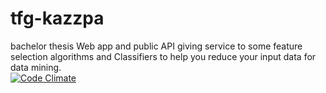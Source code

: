 # tfg-kazzpa
bachelor thesis
Web app and public API giving service to some feature selection algorithms and Classifiers to help you reduce your input data for data mining.  
[![Code Climate](https://codeclimate.com/github/codeclimate/codeclimate/badges/gpa.svg)](https://codeclimate.com/github/Kazzpa/tfg-kazzpa)

